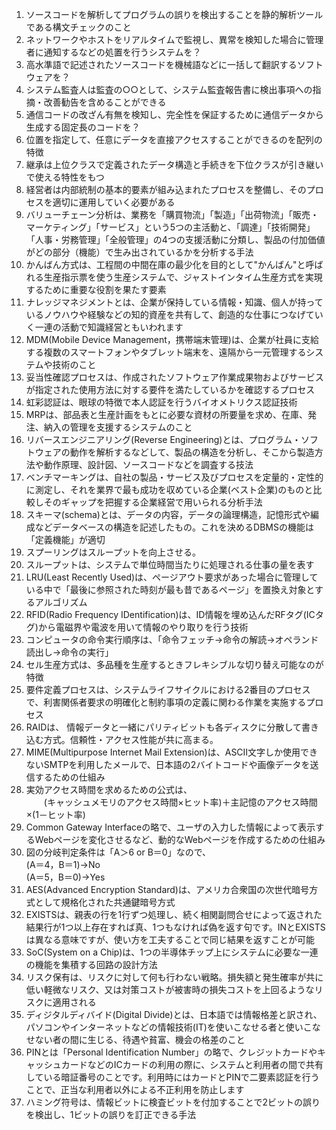 1. ソースコードを解析してプログラムの誤りを検出することを静的解析ツールである構文チェックのこと
2. ネットワークやホストをリアルタイムで監視し、異常を検知した場合に管理者に通知するなどの処置を行うシステムを？
3. 高水準語で記述されたソースコードを機械語などに一括して翻訳するソフトウェアを？
4. システム監査人は監査の○○として、システム監査報告書に検出事項への指摘・改善勧告を含めることができる
5. 通信コードの改ざん有無を検知し、完全性を保証するために通信データから生成する固定長のコードを？
6. 位置を指定して、任意にデータを直接アクセスすることができるのを配列の特徴
7. 継承は上位クラスで定義されたデータ構造と手続きを下位クラスが引き継いで使える特性をもつ
8. 経営者は内部統制の基本的要素が組み込まれたプロセスを整備し、そのプロセスを適切に運用していく必要がある
9. バリューチェーン分析は、業務を「購買物流」「製造」「出荷物流」「販売・マーケティング」「サービス」という5つの主活動と、「調達」「技術開発」「人事・労務管理」「全般管理」の4つの支援活動に分類し、製品の付加価値がどの部分（機能）で生み出されているかを分析する手法
10. かんばん方式は、工程間の中間在庫の最少化を目的として"かんばん"と呼ばれる生産指示票を使う生産システムで、ジャストインタイム生産方式を実現するために重要な役割を果たす要素
11. ナレッジマネジメントとは、企業が保持している情報・知識、個人が持っているノウハウや経験などの知的資産を共有して、創造的な仕事につなげていく一連の活動で知識経営ともいわれます
12. MDM(Mobile Device Management，携帯端末管理)は、企業が社員に支給する複数のスマートフォンやタブレット端末を、遠隔から一元管理するシステムや技術のこと
13. 妥当性確認プロセスは、作成されたソフトウェア作業成果物およびサービスが指定された使用方法に対する要件を満たしているかを確認するプロセス
14. 虹彩認証は、眼球の特徴で本人認証を行うバイオメトリクス認証技術
15. MRPは、部品表と生産計画をもとに必要な資材の所要量を求め、在庫、発注、納入の管理を支援するシステムのこと
16. リバースエンジニアリング(Reverse Engineering)とは、プログラム・ソフトウェアの動作を解析するなどして、製品の構造を分析し、そこから製造方法や動作原理、設計図、ソースコードなどを調査する技法
17. ベンチマーキングは、自社の製品・サービス及びプロセスを定量的・定性的に測定し、それを業界で最も成功を収めている企業(ベスト企業)のものと比較しそのギャップを把握する企業経営で用いられる分析手法
18. スキーマ(schema)とは、データの内容，データの論理構造，記憶形式や編成などデータベースの構造を記述したもの。これを決めるDBMSの機能は「定義機能」が適切
19. スプーリングはスループットを向上させる。
20. スループットは、システムで単位時間当たりに処理される仕事の量を表す
21. LRU(Least Recently Used)は、ページアウト要求があった場合に管理している中で「最後に参照された時刻が最も昔であるページ」を置換え対象とするアルゴリズム
22. RFID(Radio Frequency IDentification)は、ID情報を埋め込んだRFタグ(ICタグ)から電磁界や電波を用いて情報のやり取りを行う技術
23. コンピュータの命令実行順序は、「命令フェッチ→命令の解読→オペランド読出し→命令の実行」
24. セル生産方式は、多品種を生産するときフレキシブルな切り替え可能なのが特徴
25. 要件定義プロセスは、システムライフサイクルにおける2番目のプロセスで、利害関係者要求の明確化と制約事項の定義に関わる作業を実施するプロセス
26. RAIDは、 情報データと一緒にパリティビットも各ディスクに分散して書き込む方式。信頼性・アクセス性能が共に高まる。
27. MIME(Multipurpose Internet Mail Extension)は、ASCII文字しか使用できないSMTPを利用したメールで、日本語の2バイトコードや画像データを送信するための仕組み
28. 実効アクセス時間を求めるための公式は、  
　　(キャッシュメモリのアクセス時間×ヒット率)＋主記憶のアクセス時間×(1－ヒット率)
29. Common Gateway Interfaceの略で、ユーザの入力した情報によって表示するWebページを変化させるなど、動的なWebページを作成するための仕組み
30. 図の分岐判定条件は「A＞6 or B＝0」なので、  
(A＝4，B＝1)→No  
(A＝5，B＝0)→Yes
31. AES(Advanced Encryption Standard)は、アメリカ合衆国の次世代暗号方式として規格化された共通鍵暗号方式
32. EXISTSは、親表の行を1行ずつ処理し、続く相関副問合せによって返された結果行が1つ以上存在すれば真、1つもなければ偽を返す句です。INとEXISTSは異なる意味ですが、使い方を工夫することで同じ結果を返すことが可能
33. SoC(System on a Chip)は、1つの半導体チップ上にシステムに必要な一連の機能を集積する回路の設計方法
34. リスク保有は、リスクに対して何も行わない戦略。損失額と発生確率が共に低い軽微なリスク、又は対策コストが被害時の損失コストを上回るようなリスクに適用される
35. ディジタルディバイド(Digital Divide)とは、日本語では情報格差と訳され、パソコンやインターネットなどの情報技術(IT)を使いこなせる者と使いこなせない者の間に生じる、待遇や貧富、機会の格差のこと
36. PINとは「Personal Identification Number」の略で、クレジットカードやキャッシュカードなどのICカードの利用の際に、システムと利用者の間で共有している暗証番号のことです。利用時にはカードとPINで二要素認証を行うことで、正当な利用者以外による不正利用を防止します
37. ハミング符号は、情報ビットに検査ビットを付加することで2ビットの誤りを検出し、1ビットの誤りを訂正できる手法
